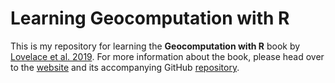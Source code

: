 # Learning Geocomputation with R
This is my repository for learning the **Geocomputation with R** book by [Lovelace et al. 2019](https://geocompr.robinlovelace.net). For more information about the book, please head over to the [website](https://geocompr.github.io) and its accompanying GitHub [repository](https://github.com/Robinlovelace/geocompr).